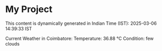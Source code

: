 # My Project

This content is dynamically generated in Indian Time (IST): 2025-03-06 14:39:33 IST


Current Weather in Coimbatore:
Temperature: 36.88 °C
Condition: few clouds
